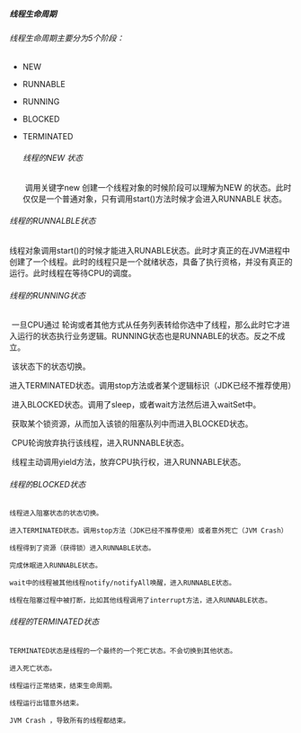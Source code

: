 ##### 线程生命周期

###### 线程生命周期主要分为5个阶段：

- NEW 

- RUNNABLE

- RUNNING

- BLOCKED

- TERMINATED

  ###### 线程的NEW 状态

  ​	调用关键字new 创建一个线程对象的时候阶段可以理解为NEW 的状态。此时仅仅是一个普通对象，只有调用start()方法时候才会进入RUNNABLE 状态。

###### 线程的RUNNALBLE状态

​	线程对象调用start()的时候才能进入RUNABLE状态。此时才真正的在JVM进程中创建了一个线程。此时的线程只是一个就绪状态，具备了执行资格，并没有真正的运行。此时线程在等待CPU的调度。



###### 线程的RUNNING状态

​	一旦CPU通过 轮询或者其他方式从任务列表转给你选中了线程，那么此时它才进入运行的状态执行业务逻辑。RUNNING状态也是RUNNABLE的状态。反之不成立。

​	该状态下的状态切换。

​	进入TERMINATED状态。调用stop方法或者某个逻辑标识（JDK已经不推荐使用）

​	进入BLOCKED状态。调用了sleep，或者wait方法然后进入waitSet中。

​	获取某个锁资源，从而加入该锁的阻塞队列中而进入BLOCKED状态。

​	CPU轮询放弃执行该线程，进入RUNNABLE状态。

​	线程主动调用yield方法，放弃CPU执行权，进入RUNNABLE状态。

###### 线程的BLOCKED状态

    线程进入阻塞状态的状态切换。
    
    进入TERMINATED状态。调用stop方法（JDK已经不推荐使用）或者意外死亡（JVM Crash）
    
    线程得到了资源（获得锁）进入RUNNABLE状态。
    
    完成休眠进入RUNNABLE状态。
    
    wait中的线程被其他线程notify/notifyAll唤醒，进入RUNNABLE状态。
    
    线程在阻塞过程中被打断，比如其他线程调用了interrupt方法，进入RUNNABLE状态。

###### 线程的TERMINATED状态

    TERMINATED状态是线程的一个最终的一个死亡状态。不会切换到其他状态。
    
    进入死亡状态。
    
    线程运行正常结束，结束生命周期。
    
    线程运行出错意外结束。
    
    JVM Crash ，导致所有的线程都结束。

